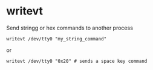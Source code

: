 # writevt
Send stringg or hex commands to another process

```
writevt /dev/tty0 "my_string_command"
```
or
```
writevt /dev/tty0 "0x20" # sends a space key command
```
